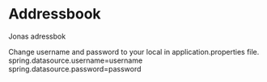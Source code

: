 # Addressbook
Jonas adressbok

Change username and password to your local in application.properties file.  
spring.datasource.username=username  
spring.datasource.password=password
